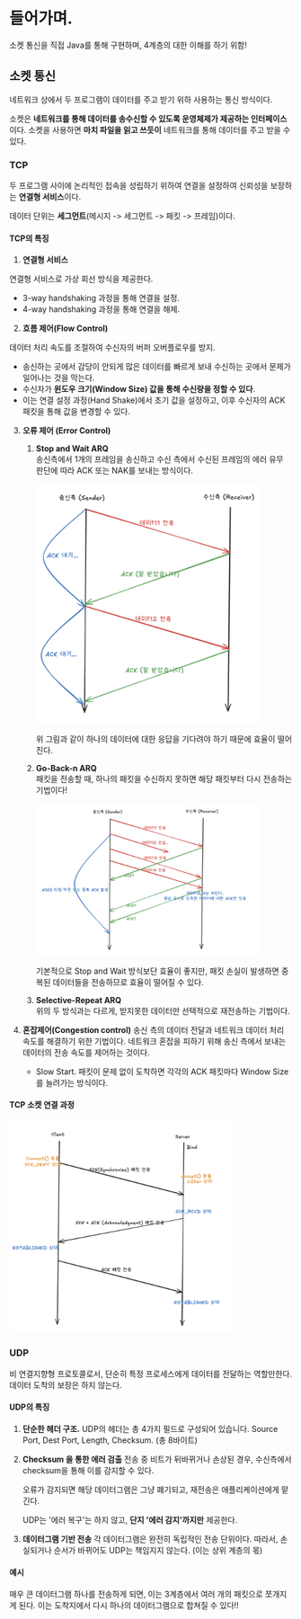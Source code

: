 # 들어가며.

소켓 통신을 직접 Java를 통해 구현하며, 4계층의 대한 이해를 하기 위함!

## 소켓 통신

네트워크 상에서 두 프로그램이 데이터를 주고 받기 위하 사용하는 통신 방식이다.

소켓은 **네트워크를 통해 데이터를 송수신할 수 있도록 운영체제가 제공하는 인터페이스**이다. 소켓을 사용하면 **마치 파일을 읽고 쓰듯이** 네트워크를 통해 데이터를 주고 받을 수 있다.

### TCP

두 프로그램 사이에 논리적인 접속을 성립하기 위하여 연결을 설정하여 신뢰성을 보장하는 **연결형 서비스**이다.

데이터 단위는 **세그먼트**(메시지 -> 세그먼트 -> 패킷 -> 프레임)이다.

#### TCP의 특징

1. **연결형 서비스**

연결형 서비스로 가상 회선 방식을 제공한다.

- 3-way handshaking 과정을 통해 연결을 설정.
- 4-way handshaking 과정을 통해 연결을 해제.

2. **흐름 제어(Flow Control)**

데이터 처리 속도를 조절하여 수신자의 버퍼 오버플로우를 방지.

- 송신하는 곳에서 감당이 안되게 많은 데이터를 빠르게 보내 수신하는 곳에서 문제가 일어나는 것을 막는다.
- 수신자가 **윈도우 크기(Window Size) 값을 통해 수신량을 정할 수 있다**.
- 이는 연결 설정 과정(Hand Shake)에서 초기 값을 설정하고, 이후 수신자의 ACK 패킷을 통해 값을 변경할 수 있다.

3. **오류 제어 (Error Control)**

   1. **Stop and Wait ARQ**  
      송신측에서 1개의 프레임을 송신하고 수신 측에서 수신된 프레임의 에러 유무 판단에 따라 ACK 또는 NAK를 보내는 방식이다.

      <img src="image/image1.png" width="400">

      위 그림과 같이 하나의 데이터에 대한 응답을 기다려야 하기 때문에 효율이 떨어진다.

   2. **Go-Back-n ARQ**  
      패킷을 전송할 때, 하나의 패킷을 수신하지 못하면 해당 패킷부터 다시 전송하는 기법이다!

      <img src="image/image2.png" width="400">

      기본적으로 Stop and Wait 방식보단 효율이 좋지만, 패킷 손실이 발생하면 중복된 데이터들을 전송하므로 효율이 떨어질 수 있다.

   3. **Selective-Repeat ARQ**  
      위의 두 방식과는 다르게, 받지못한 데이터만 선택적으로 재전송하는 기법이다.

4. **혼잡제어(Congestion control)**
   송신 측의 데이터 전달과 네트워크 데이터 처리 속도를 해결하기 위한 기법이다. 네트워크 혼잡을 피하기 위해 송신 측에서 보내는 데이터의 전송 속도를 제어하는 것이다.

   - Slow Start.
     패킷이 문제 없이 도착하면 각각의 ACK 패킷마다 Window Size를 늘려가는 방식이다.

#### TCP 소켓 연결 과정

<img src="image/image3.png" width="400">

### UDP

비 연결지향형 프로토콜로서, 단순히 특정 프로세스에게 데이터를 전달하는 역할만한다. 데이터 도착의 보장은 하지 않는다.

#### UDP의 특징

1. **단순한 헤더 구조.**
   UDP의 헤더는 총 4가지 필드로 구성되어 있습니다.
   Source Port, Dest Port, Length, Checksum. (총 8바이트)

2. **Checksum 을 통한 에러 검출**
   전송 중 비트가 뒤바뀌거나 손상된 경우, 수신측에서 checksum을 통해 이를 감지할 수 있다.

   오류가 감지되면 해당 데이터그램은 그냥 폐기되고, 재전송은 애플리케이션에게 맡긴다.

   UDP는 '에러 복구'는 하지 않고, **단지 '에러 감지'까지만** 제공한다.

3. **데이터그램 기반 전송**
   각 데이터그램은 완전히 독립적인 전송 단위이다.
   따라서, 손실되거나 순서가 바뀌어도 UDP는 책임지지 않는다. (이는 상위 계층의 몫)

#### 예시

매우 큰 데이터그램 하나를 전송하게 되면, 이는 3계층에서 여러 개의 패킷으로 쪼개지게 된다. 이는 도착지에서 다시 하나의 데이터그램으로 합쳐질 수 있다!!
